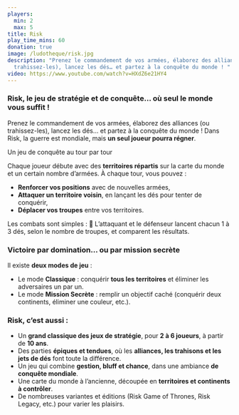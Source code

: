 ```yaml
---
players:
  min: 2
  max: 5
title: Risk
play_time_mins: 60
donation: true
image: /ludotheque/risk.jpg
description: "Prenez le commandement de vos armées, élaborez des alliances (ou
  trahissez-les), lancez les dés… et partez à la conquête du monde ! "
video: https://www.youtube.com/watch?v=HXdZ6e21HY4
---
```


### **Risk**, le jeu de stratégie et de conquête… où seul le monde vous suffit !

Prenez le commandement de vos armées, élaborez des alliances (ou trahissez-les), lancez les dés… et partez à la conquête du monde ! Dans Risk, la guerre est mondiale, mais **un seul joueur pourra régner**.

Un jeu de conquête au tour par tour

Chaque joueur débute avec des **territoires répartis** sur la carte du monde et un certain nombre d’armées. À chaque tour, vous pouvez :

- **Renforcer vos positions** avec de nouvelles armées,
- **Attaquer un territoire voisin**, en lançant les dés pour tenter de conquérir,
- **Déplacer vos troupes** entre vos territoires.

Les combats sont simples : 🎲 L’attaquant et le défenseur lancent chacun 1 à 3 dés, selon le nombre de troupes, et comparent les résultats.

### Victoire par domination… ou par mission secrète

Il existe **deux modes de jeu** :

- Le mode **Classique** : conquérir **tous les territoires** et éliminer les adversaires un par un.
- Le mode **Mission Secrète** : remplir un objectif caché (conquérir deux continents, éliminer une couleur, etc.).

### Risk, c’est aussi :

- Un **grand classique des jeux de stratégie**, pour **2 à 6 joueurs**, à partir de **10 ans**.
- Des parties **épiques et tendues**, où les **alliances, les trahisons et les jets de dés** font toute la différence.
- Un jeu qui combine **gestion, bluff et chance**, dans une ambiance **de conquête mondiale**.
- Une carte du monde à l’ancienne, découpée en **territoires et continents à contrôler**.
- De nombreuses variantes et éditions (Risk Game of Thrones, Risk Legacy, etc.) pour varier les plaisirs.
